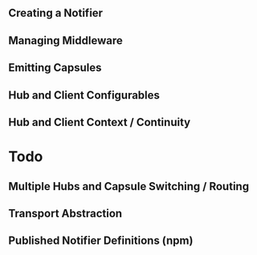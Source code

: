 Creating a Notifier
-------------------


Managing Middleware
-------------------


Emitting Capsules
-----------------



Hub and Client Configurables
----------------------------



Hub and Client Context / Continuity
-----------------------------------



Todo
====

Multiple Hubs and Capsule Switching / Routing
---------------------------------------------


Transport Abstraction
---------------------


Published Notifier Definitions (npm)
------------------------------------


